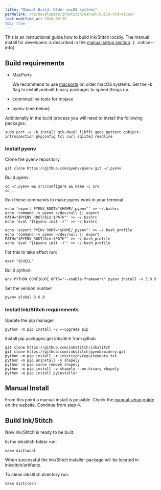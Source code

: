 ```yaml
---
title: "Manual Build: Older macOS systems"
permalink: /de/developers/inkstitch/manual-build-old-macos/
last_modified_at: 2024-09-30
toc: true
---
```

This is an instructional guide how to build Ink/Stitch locally. The manual install for developers is described in the [manual setup section](/developers/inkstitch/manual-setup/).
{: .notice--info}

## Build requirements

* MacPorts 

  We recommend to use [macports](https://www.macports.org/) on older macOS systems. Set the -b flag to install prebuilt binary packages to speed things up.
* commnadline tools for mojave
* pyenv (see below)

Additionally in the build process you will need to install the following packages:

```
sudo port -v -b install gtk-devel libffi geos gettext gobject-introspection pkgconfig tcl curl sqlite3 readline
```

### Install pyenv

Clone the pyenv repository

```
git clone https://github.com/pyenv/pyenv.git ~/.pyenv
```

Build pyenv

```
cd ~/.pyenv && src/configure && make -C src
cd ..
```

Run these commands to make pyenv work in your terminal

```
echo 'export PYENV_ROOT="$HOME/.pyenv"' >> ~/.bashrc
echo 'command -v pyenv >/dev/null || export PATH="$PYENV_ROOT/bin:$PATH"' >> ~/.bashrc
echo 'eval "$(pyenv init -)"' >> ~/.bashrc
```

```
echo 'export PYENV_ROOT="$HOME/.pyenv"' >> ~/.bash_profile
echo 'command -v pyenv >/dev/null || export PATH="$PYENV_ROOT/bin:$PATH"' >> ~/.bash_profile
echo 'eval "$(pyenv init -)"' >> ~/.bash_profile
```

For this to take effect run:

```
exec "$SHELL"
```

Build python:

```
env PYTHON_CONFIGURE_OPTS="--enable-framework" pyenv install -v 3.8.9
```

Set the version number

```
pyenv global 3.8.9
```

### Install Ink/Stitch requirements

Update the pip manager

```
python -m pip install -v —-upgrade pip
```

Install pip packages get inkstitch from github

```
git clone https://github.com/inkstitch/inkstitch
git clone https://github.com/inkstitch/pyembroidery.git
python -m pip install -r inkstitch/requirements.txt
python -m pip uninstall -y shapely
python -m pip cache remove shapely
python -m pip install -v shapely --no-binary shapely
python -m pip install pyinstaller
```

## Manual Install

From this point a manual install is possible. Check the [manual setup guide](/developers/inkstitch/manual-setup/) on the website. Continue from step 4.

## Build Ink/Stitch

Now Ink/Stitch is ready to be built.

In the inkstitch folder run:

```
make distlocal
```

When successful the Ink/Stitch installer package will be located in inkstitch/artifacts.

To clean inkstitch directory run:

```
make distclean
```
